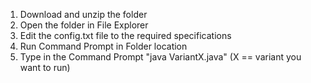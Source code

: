 1) Download and unzip the folder
2) Open the folder in File Explorer
3) Edit the config.txt file to the required specifications
4) Run Command Prompt in Folder location
5) Type in the Command Prompt "java VariantX.java" (X == variant you want to run)
